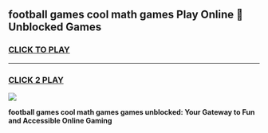 
## football games cool math games Play Online 👋 Unblocked Games
<h3>
<a href="https://news.freeplayer.one?title=football_games_cool_math_games&ref=17CMG">CLICK TO PLAY</a></h3>
<hr>

<h3>
<a href="https://news.freeplayer.one?title=football_games_cool_math_games&ref=17CMG">CLICK 2 PLAY</a>
  
</h3>

<a href="https://news.freeplayer.one?title=football_games_cool_math_games&ref=17CMG/"><img src="https://clearcache.store/games.png"></a>


**football games cool math games games unblocked: Your Gateway to Fun and Accessible Online Gaming**
